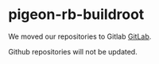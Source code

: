 ﻿# pigeon-rb-buildroot

We moved our repositories to Gitlab [GitLab](https://gitlab.com/pigeoncomputers/).

Github repositories will not be updated. 
